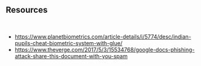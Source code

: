 ## Resources

<br>

* https://www.planetbiometrics.com/article-details/i/5774/desc/indian-pupils-cheat-biometric-system-with-glue/
* https://www.theverge.com/2017/5/3/15534768/google-docs-phishing-attack-share-this-document-with-you-spam
